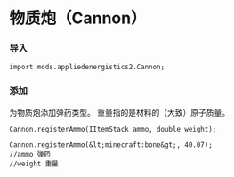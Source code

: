 # 物质炮（Cannon）

### 导入

```zenscript
import mods.appliedenergistics2.Cannon;
```

### 添加
为物质炮添加弹药类型。 重量指的是材料的（大致）原子质量。
```zenscript
Cannon.registerAmmo(IItemStack ammo, double weight);

Cannon.registerAmmo(&lt;minecraft:bone&gt;, 40.07);
//ammo 弹药
//weight 重量
```